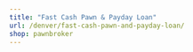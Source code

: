 ```yaml
---
title: "Fast Cash Pawn & Payday Loan"
url: /denver/fast-cash-pawn-and-payday-loan/
shop: pawnbroker
---
```

